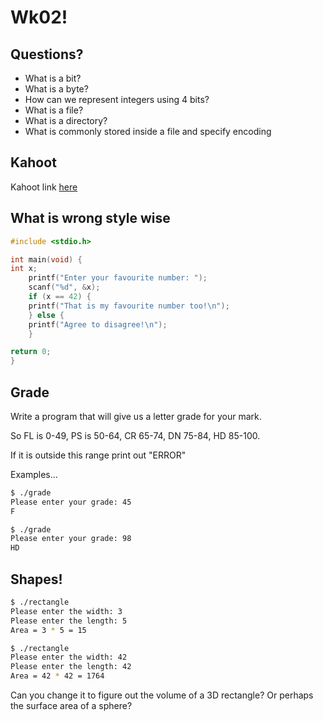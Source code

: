 # Wk02!

## Questions?

- What is a bit?
- What is a byte?
- How can we represent integers using 4 bits?
- What is a file?
- What is a directory?
- What is commonly stored inside a file and specify encoding

## Kahoot

Kahoot link [here](https://create.kahoot.it/share/week-02-tutorial-kahoot/9453e2ab-af1e-4265-8fa6-b42823203137) 

## What is wrong style wise

```c
#include <stdio.h>

int main(void) {
int x;
    printf("Enter your favourite number: ");
    scanf("%d", &x);
    if (x == 42) {
    printf("That is my favourite number too!\n");
    } else {
    printf("Agree to disagree!\n");
    }

return 0;
}
```

## Grade

Write a program that will give us a letter grade for your mark.

So FL is 0-49, PS is 50-64, CR 65-74, DN 75-84, HD 85-100.

If it is outside this range print out "ERROR"

Examples...

```bash
$ ./grade
Please enter your grade: 45
F

$ ./grade
Please enter your grade: 98
HD
```

## Shapes!

```bash
$ ./rectangle
Please enter the width: 3
Please enter the length: 5
Area = 3 * 5 = 15

$ ./rectangle
Please enter the width: 42
Please enter the length: 42
Area = 42 * 42 = 1764
```

Can you change it to figure out the volume of a 3D rectangle?  Or perhaps the surface area of a sphere?


